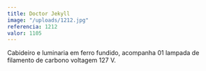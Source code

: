 ```yaml
---
title: Doctor Jekyll
image: "/uploads/1212.jpg"
referencia: 1212
valor: 1105
---
```


Cabideiro e luminaria em ferro fundido, acompanha 01 lampada de filamento de carbono voltagem 127 V.
